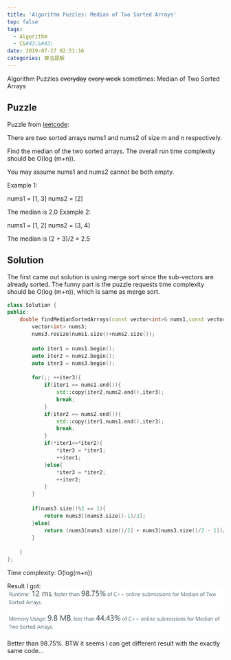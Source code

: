 ```yaml
---
title: 'Algorithm Puzzles: Median of Two Sorted Arrays'
top: false
tags:
  - Algorithm
  - C&#43;&#43;
date: 2019-07-27 02:51:16
categories: 算法题解
---
```


Algorithm Puzzles ~~everyday~~ ~~every week~~ sometimes: Median of Two Sorted Arrays

<!--more-->

## Puzzle
Puzzle from [leetcode](https://leetcode.com):

There are two sorted arrays nums1 and nums2 of size m and n respectively.

Find the median of the two sorted arrays. The overall run time complexity should be O(log (m+n)).

You may assume nums1 and nums2 cannot be both empty.

Example 1:

nums1 = [1, 3]
nums2 = [2]

The median is 2.0
Example 2:

nums1 = [1, 2]
nums2 = [3, 4]

The median is (2 + 3)/2 = 2.5

## Solution

The first came out solution is using merge sort since the sub-vectors are already sorted. The funny part is the puzzle requests time complexity should be O(log (m+n)), which is same as merge sort.

```cpp
class Solution {
public:
    double findMedianSortedArrays(const vector<int>& nums1,const vector<int>& nums2) {
        vector<int> nums3;
        nums3.resize(nums1.size()+nums2.size());
        
        auto iter1 = nums1.begin();
        auto iter2 = nums2.begin();
        auto iter3 = nums3.begin();
        
        for(;; ++iter3){
            if(iter1 == nums1.end()){
                std::copy(iter2,nums2.end(),iter3);
                break;
            }
            if(iter2 == nums2.end()){
                std::copy(iter1,nums1.end(),iter3);
                break;
            }
            if(*iter1<=*iter2){
                *iter3 = *iter1;
                ++iter1;
            }else{
                *iter3 = *iter2;
                ++iter2;
            }
        }
        
        if(nums3.size()%2 == 1){
            return nums3[(nums3.size()-1)/2];
        }else{
            return (nums3[nums3.size()/2] + nums3[nums3.size()/2 - 1])/2.0;
        }
        
    }
};
```

Time complexity: O(log(m+n))

Result I got:
![](Algorithm-Puzzles-Median-of-Two-Sorted-Arrays/s1.png)

Better than 98.75%. BTW it seems I can get different result with the exactly same code...
